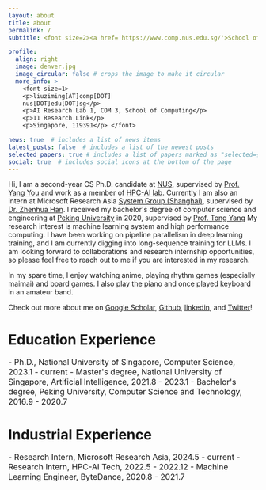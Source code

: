 ```yaml
---
layout: about
title: about
permalink: /
subtitle: <font size=2><a href='https://www.comp.nus.edu.sg/'>School of Computing, National University of Singapore</a></font>.

profile:
  align: right
  image: denver.jpg
  image_circular: false # crops the image to make it circular
  more_info: >
    <font size=1>
    <p>liuziming[AT]comp[DOT]  
    nus[DOT]edu[DOT]sg</p>
    <p>AI Research Lab 1, COM 3, School of Computing</p>
    <p>11 Research Link</p>
    <p>Singapore, 119391</p> </font>

news: true  # includes a list of news items
latest_posts: false  # includes a list of the newest posts
selected_papers: true # includes a list of papers marked as "selected={true}"
social: true  # includes social icons at the bottom of the page
---
```

Hi, I am a second-year CS Ph.D. candidate at [NUS](https://www.comp.nus.edu.sg/), supervised by [Prof. Yang You](https://www.comp.nus.edu.sg/~youy/) 
and work as a member of [HPC-AI lab](https://ai.comp.nus.edu.sg/).
Currently I am also an intern at Microsoft Research Asia [System Group (Shanghai)](https://www.msra.cn/zh-cn/msr-asia-shanghai), supervised by [Dr. Zhenhua Han](https://hzhua.github.io/).
I received my bachelor's degree of computer science and engineering at [Peking University](https://www.pku.edu.cn/) in 2020, supervised by [Prof. Tong Yang](https://yangtonghome.github.io/)
My research interest is machine learning system and high performance computing. I have been working on pipeline parallelism 
in deep learning training, and I am currently digging into long-sequence training for LLMs. I am looking 
forward to collaborations and research internship opportunities, so please feel free to reach out to me if you are interested in my research.

In my spare time, I enjoy watching anime, playing rhythm games (especially maimai) and board games. I also play the piano and once played keyboard
in an amateur band.

Check out more about me on [Google Scholar](https://scholar.google.com/citations?user=UPFptUwAAAAJ&hl=en), [Github](https://github.com/MaruyamaAya), [linkedin](https://www.linkedin.com/in/ziming-liu-mlsys/), and [Twitter](https://twitter.com/lzm_mlsys)!


# Education Experience
<font size="3">
- Ph.D., National University of Singapore, Computer Science, 2023.1 - current
- Master's degree, National University of Singapore, Artificial Intelligence, 2021.8 - 2023.1
- Bachelor's degree, Peking University, Computer Science and Technology, 2016.9 - 2020.7
</font>

# Industrial Experience
<font size="3">
- Research Intern, Microsoft Research Asia, 2024.5 - current
- Research Intern, HPC-AI Tech, 2022.5 - 2022.12
- Machine Learning Engineer, ByteDance, 2020.8 - 2021.7
</font>



[//]: # (Put your address / P.O. box / other info right below your picture. You can also disable any of these elements by editing `profile` property of the YAML header of your `_pages/about.md`. Edit `_bibliography/papers.bib` and Jekyll will render your [publications page]&#40;/al-folio/publications/&#41; automatically.)


